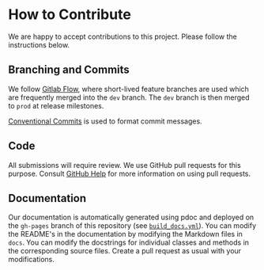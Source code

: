 # How to Contribute

We are happy to accept contributions to this project. Please follow the instructions below.

## Branching and Commits

We follow [Gitlab
Flow](https://about.gitlab.com/topics/version-control/what-is-gitlab-flow/),
where short-lived feature branches are used which are frequently merged into the
`dev` branch. The `dev` branch is then merged to `prod` at release milestones.

[Conventional Commits](https://www.conventionalcommits.org/en/v1.0.0/) is used
to format commit messages.

## Code

All submissions will require review. We
use GitHub pull requests for this purpose. Consult
[GitHub Help](https://help.github.com/articles/about-pull-requests/) for more
information on using pull requests.

## Documentation

Our documentation is automatically generated using pdoc and deployed on the `gh-pages` branch of this repository (see [`build_docs.yml`](.github/workflows/build_docs.yml)).
You can modify the README's in the documentation by modifying the Markdown files in `docs`.
You can modify the docstrings for individual classes and methods in the corresponding source files.
Create a pull request as usual with your modifications.
